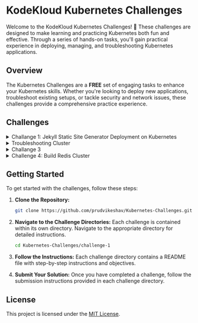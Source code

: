 
# KodeKloud Kubernetes Challenges

Welcome to the KodeKloud Kubernetes Challenges! 🚀 These challenges are designed to make learning and practicing Kubernetes both fun and effective. Through a series of hands-on tasks, you'll gain practical experience in deploying, managing, and troubleshooting Kubernetes applications.

## Overview

The Kubernetes Challenges are a **FREE** set of engaging tasks to enhance your Kubernetes skills. Whether you're looking to deploy new applications, troubleshoot existing setups, or tackle security and network issues, these challenges provide a comprehensive practice experience.

## Challenges


<details>
<summary>Challange 1: Jekyll Static Site Generator Deployment on Kubernetes</summary>

- [Jekyll Static Site Generator Deployment on Kubernetes](https://github.com/prudvikeshav/Kubernetes-Challenges/blob/main/Challange%201)

</details>

<details>
<summary>Troubleshooting Cluster</summary>

- [Troubleshooting Cluster](https://github.com/prudvikeshav/Kubernetes-Challenges/blob/main/Challange%202)

</details>

<details>
<summary>Challange 3</summary>

- [Challange 3](https://github.com/prudvikeshav/Kubernetes-Challenges/blob/main/Challange%203)

</details>

<details>
<summary>Challenge 4: Build Redis Cluster</summary>

- [Build Redis Cluster](https://github.com/prudvikeshav/Kubernetes-Challenges/blob/main/Challange%204)

</details>

## Getting Started

To get started with the challenges, follow these steps:

1. **Clone the Repository:**

   ```bash
   git clone https://github.com/prudvikeshav/Kubernetes-Challenges.git
   ```

2. **Navigate to the Challenge Directories:**
   Each challenge is contained within its own directory. Navigate to the appropriate directory for detailed instructions.

   ```bash
   cd Kubernetes-Challenges/challenge-1
   ```

3. **Follow the Instructions:**
   Each challenge directory contains a README file with step-by-step instructions and objectives.

4. **Submit Your Solution:**
   Once you have completed a challenge, follow the submission instructions provided in each challenge directory.

## License

This project is licensed under the [MIT License](LICENSE).
